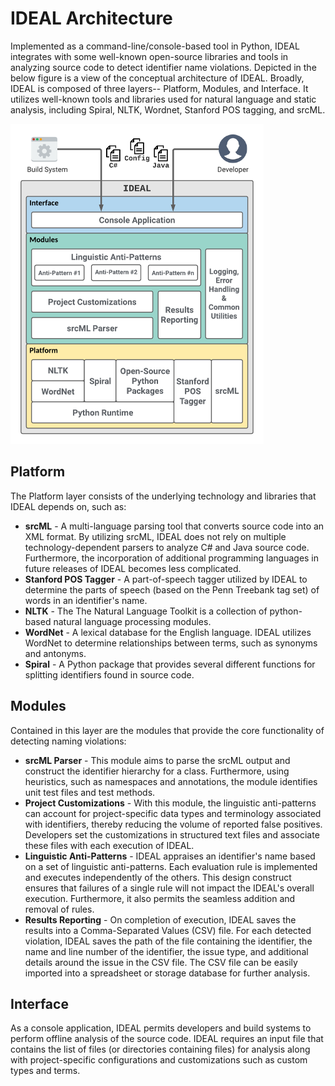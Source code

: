 # IDEAL Architecture

Implemented as a command-line/console-based tool in Python, IDEAL integrates with some well-known open-source libraries and tools in analyzing source code to detect identifier name violations. Depicted in the below figure is a view of the conceptual architecture of IDEAL. Broadly, IDEAL is composed of three layers-- Platform, Modules, and Interface. It utilizes well-known tools and libraries used for natural language and static analysis, including Spiral, NLTK, Wordnet, Stanford POS tagging, and srcML.

<img src="images\other\architecture.png" alt="architecture" style="zoom:50%;" />

## Platform 

The Platform layer consists of the underlying technology and libraries that IDEAL depends on, such as:

- **srcML** - A multi-language parsing tool that converts source code into an XML format. By utilizing srcML, IDEAL does not rely on multiple technology-dependent parsers to analyze C\# and Java source code. Furthermore, the incorporation of additional programming languages in future releases of IDEAL becomes less complicated.
- **Stanford POS Tagger** - A part-of-speech tagger utilized by IDEAL to determine the parts of speech (based on the Penn Treebank tag set) of words in an identifier's name.
- **NLTK** - The The Natural Language Toolkit is a collection of python-based natural language processing modules.
- **WordNet** - A lexical database for the English language. IDEAL utilizes WordNet to determine relationships between terms, such as synonyms and antonyms. 
- **Spiral** - A Python package that provides several different functions for splitting identifiers found in source code.

## Modules

Contained in this layer are the modules that provide the core functionality of detecting naming violations:  

- **srcML Parser** - This module aims to parse the srcML output and construct the identifier hierarchy for a class. Furthermore, using heuristics, such as namespaces and annotations, the module identifies unit test files and test methods.
- **Project Customizations** - With this module, the linguistic anti-patterns can account for project-specific data types and terminology associated with identifiers, thereby reducing the volume of reported false positives. Developers set the customizations in structured text files and associate these files with each execution of IDEAL.
- **Linguistic Anti-Patterns** - IDEAL appraises an identifier's name based on a set of linguistic anti-patterns. Each evaluation rule is implemented and executes independently of the others. This design construct ensures that failures of a single rule will not impact the IDEAL's overall execution. Furthermore, it also permits the seamless addition and removal of rules.
- **Results Reporting** -  On completion of execution, IDEAL saves the results into a Comma-Separated Values (CSV) file. For each detected violation, IDEAL saves the path of the file containing the identifier, the name and line number of the identifier, the issue type, and additional details around the issue in the CSV file. The CSV file can be easily imported into a spreadsheet or storage database for further analysis. 

## Interface

As a console application, IDEAL permits developers and build systems to perform offline analysis of the source code. IDEAL requires an input file that contains the list of files (or directories containing files) for analysis along with project-specific configurations and customizations such as custom types and terms.